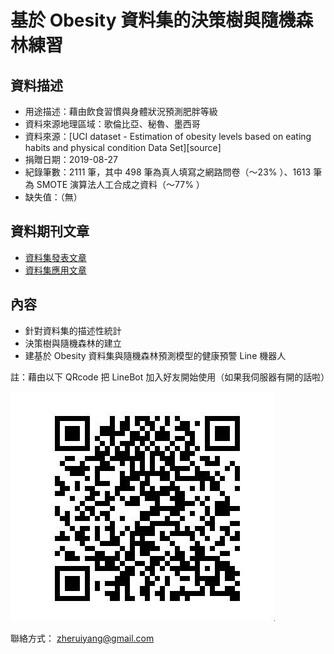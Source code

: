 # 基於 Obesity 資料集的決策樹與隨機森林練習

## 資料描述

- 用途描述：藉由飲食習慣與身體狀況預測肥胖等級
- 資料來源地理區域：歌倫比亞、秘魯、墨西哥
- 資料來源：[UCI dataset - Estimation of obesity levels based on eating habits and physical condition Data Set][source]
- 捐贈日期：2019-08-27
- 紀錄筆數：2111 筆，其中 498 筆為真人填寫之網路問卷（～23% ）、1613 筆為 SMOTE 演算法人工合成之資料（～77% ）
- 缺失值：（無）

## 資料期刊文章

- [資料集發表文章](https://www.sciencedirect.com/science/article/pii/S2352340919306985?via%3Dihub)
- [資料集應用文章](https://thescipub.com/pdf/jcssp.2019.67.77.pdf)

## 內容

- 針對資料集的描述性統計
- 決策樹與隨機森林的建立
- 建基於 Obesity 資料集與隨機森林預測模型的健康預警 Line 機器人

註：藉由以下 QRcode 把 LineBot 加入好友開始使用（如果我伺服器有開的話啦）

![bot_invite_QRcode.jpg](bot/bot_invite_QRcode.jpg)


聯絡方式： zheruiyang@gmail.com

